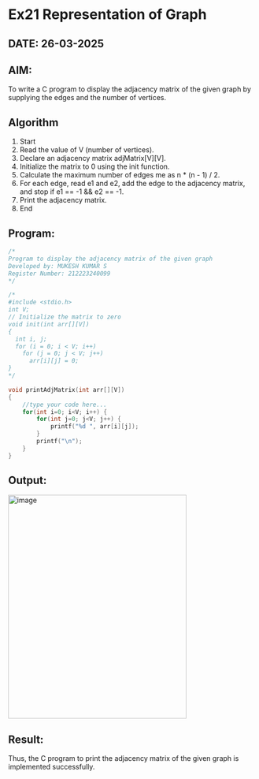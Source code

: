 # Ex21 Representation of Graph
## DATE: 26-03-2025
## AIM:
To write a C program to display the adjacency matrix of the given graph by supplying the edges and the number of vertices.

## Algorithm
1. Start
2. Read the value of V (number of vertices).
3. Declare an adjacency matrix adjMatrix[V][V].
4. Initialize the matrix to 0 using the init function.
5. Calculate the maximum number of edges me as n * (n - 1) / 2.
6. For each edge, read e1 and e2, add the edge to the adjacency matrix, and stop if e1 == -1 && e2 == -1.
7. Print the adjacency matrix.
8. End

## Program:
```c
/*
Program to display the adjacency matrix of the given graph
Developed by: MUKESH KUMAR S
Register Number: 212223240099  
*/

/*
#include <stdio.h>
int V;
// Initialize the matrix to zero
void init(int arr[][V]) 
{
  int i, j;
  for (i = 0; i < V; i++)
    for (j = 0; j < V; j++)
      arr[i][j] = 0;
}
*/

void printAdjMatrix(int arr[][V])
{
    //type your code here...
    for(int i=0; i<V; i++) {
        for(int j=0; j<V; j++) {
            printf("%d ", arr[i][j]);
        }
        printf("\n");
    }
}
```

## Output:
<img width="362" height="454" alt="image" src="https://github.com/user-attachments/assets/c440bb02-f602-43a9-8190-de01eedfbbe3" />



## Result:
Thus, the C program to print the adjacency matrix of the given graph is implemented successfully.
